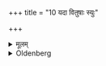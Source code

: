 +++
title = "10 यदा वितुषाः स्युः"

+++

<details><summary>मूलम्</summary>

यदा वितुषाः स्युः १०
</details>

<details><summary>Oldenberg</summary>

10. When (the rice) has been husked,
</details>
